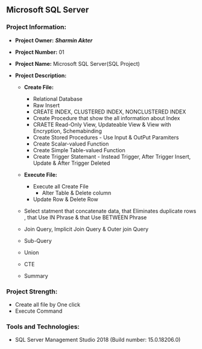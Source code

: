 ## Microsoft SQL Server

### Project Information: 
   * __Project Owner:__ _**Sharmin Akter**_
   * __Project Number:__ 01
   * __Project Name:__ Microsoft SQL Server(SQL Project)
   * __Project Description:__

      * __Create File:__      		
		* Relational Database
		* Raw Insert
		* CREATE INDEX, CLUSTERED INDEX, NONCLUSTERED INDEX
		* Create Procedure that show the all information about Index
		* CRAETE Read-Only View, Updateable View & View with Encryption, Schemabinding
		* Create Stored Procedures - Use Input & OutPut Paramiters
		* Create Scalar-valued Function
		* Create Simple Table-valued Function
		* Create Trigger Statemant - Instead Trigger, After Trigger Insert, Update & After Trigger Deleted
                         
       * __Execute File:__
                
	        * Execute all Create File
                * Alter Table & Delete column
	        * Update Row & Delete Row
		* Select statment that concatenate data, that Eliminates duplicate rows , that Use IN Phrase & that Use BETWEEN Phrase
		* Join Query, Implicit Join Query & Outer join Query
		* Sub-Query
		* Union
		* CTE
		* Summary
						
### Project Strength: 
   * Create all file by One click
   * Execute Command


### Tools and Technologies:  
  * SQL Server Management Studio 2018 (Build number: 15.0.18206.0)

